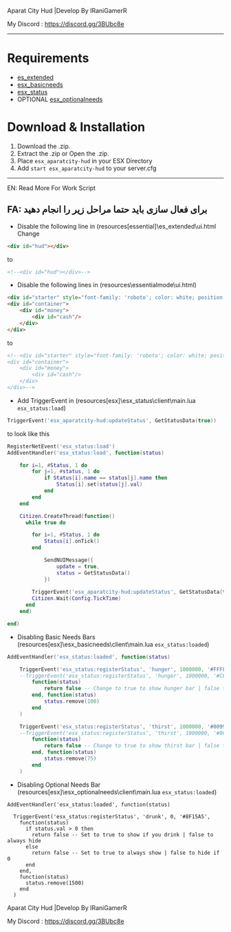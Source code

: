  Aparat City Hud |Develop By IRaniGamerR

 My Discord : https://discord.gg/3BUbc8e

-----------------------------

# Requirements
* [es_extended](https://github.com/ESX-Org/es_extended)
* [esx_basicneeds](https://github.com/ESX-Org/esx_basicneeds)
* [esx_status](https://github.com/ESX-Org/esx_status)
* OPTIONAL [esx_optionalneeds](https://github.com/ESX-Org/esx_optionalneeds)

# Download & Installation
1) Download the .zip.
2) Extract the .zip or Open the .zip.
3) Place `esx_aparatcity-hud` in your ESX Directory
4) Add `start esx_aparatcity-hud` to your server.cfg



----------------
EN: Read More For Work Script



FA: برای فعال سازی باید حتما مراحل زیر را انجام دهید 
----------------

* Disable the following line in (resources\[essential]\es_extended\ui.html
Change
```html
<div id="hud"></div>
```
to
```html
<!--<div id="hud"></div>-->
```

* Disable the following lines in (resources\essentialmode\ui.html)
```html
<div id="starter" style="font-family: 'roboto'; color: white; position: absolute; left: 20%; top: 5%; width: 60%; background: rgba(40, 40, 40, 0.8)"></div>
<div id="container">
	<div id="money">
		<div id="cash"/>
	</div>
</div>
```
to
```html
<!--<div id="starter" style="font-family: 'roboto'; color: white; position: absolute; left: 20%; top: 5%; width: 60%; background: rgba(40, 40, 40, 0.8)"></div>
<div id="container">
	<div id="money">
		<div id="cash"/>
	</div>
</div>-->
```

* Add TriggerEvent in (resources\[esx]\esx_status\client\main.lua `esx_status:load`) 
```lua
TriggerEvent('esx_aparatcity-hud:updateStatus', GetStatusData(true))
```
to look like this
```lua
RegisterNetEvent('esx_status:load')
AddEventHandler('esx_status:load', function(status)

	for i=1, #Status, 1 do
		for j=1, #status, 1 do
			if Status[i].name == status[j].name then
				Status[i].set(status[j].val)
			end
		end
	end

	Citizen.CreateThread(function()
	  while true do

	  	for i=1, #Status, 1 do
	  		Status[i].onTick()
	  	end

			SendNUIMessage({
				update = true,
				status = GetStatusData()
			})
	
		TriggerEvent('esx_aparatcity-hud:updateStatus', GetStatusData(true))
	    Citizen.Wait(Config.TickTime)
	  end
	end)

end)
```

* Disabling Basic Needs Bars (resources\[esx]\esx_basicneeds\client\main.lua `esx_status:loaded`)
```lua
AddEventHandler('esx_status:loaded', function(status)

	TriggerEvent('esx_status:registerStatus', 'hunger', 1000000, '#FFFF00', -- amarelo
	--TriggerEvent('esx_status:registerStatus', 'hunger', 1000000, '#CFAD0F', -- GOLD
		function(status)
			return false -- Change to true to show hunger bar | false to hide hunger bar
		end, function(status)
			status.remove(100)
		end
	)

	TriggerEvent('esx_status:registerStatus', 'thirst', 1000000, '#0099FF', -- azul
	--TriggerEvent('esx_status:registerStatus', 'thirst', 1000000, '#0C98F1', -- CYAN
		function(status)
			return false -- Change to true to show thirst bar | false to hide thirst bar
		end, function(status)
			status.remove(75)
		end
	)
```

* Disabling Optional Needs Bar  (resources\[esx]\esx_optionalneeds\client\main.lua `esx_status:loaded`)
```
AddEventHandler('esx_status:loaded', function(status)

  TriggerEvent('esx_status:registerStatus', 'drunk', 0, '#8F15A5', 
    function(status)
      if status.val > 0 then
        return false -- Set to true to show if you drink | false to always hide
      else
        return false -- Set to true to always show | false to hide if 0
      end
    end,
    function(status)
      status.remove(1500)
    end
  )
```

Aparat City Hud |Develop By IRaniGamerR

My Discord : https://discord.gg/3BUbc8e